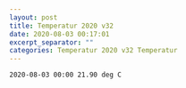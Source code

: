 ```yaml
---
layout: post
title: Temperatur 2020 v32
date: 2020-08-03 00:17:01
excerpt_separator: ""
categories: Temperatur 2020 v32 Temperatur
---
```

```
2020-08-03 00:00 21.90 deg C
```
